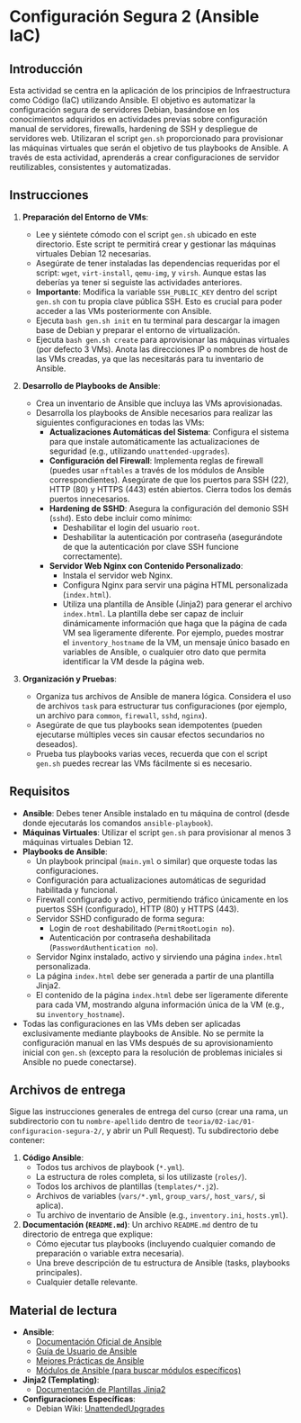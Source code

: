 # Configuración Segura 2 (Ansible IaC)

## Introducción

Esta actividad se centra en la aplicación de los principios de Infraestructura como Código (IaC) utilizando Ansible. El objetivo es automatizar la configuración segura de servidores Debian, basándose en los conocimientos adquiridos en actividades previas sobre configuración manual de servidores, firewalls, hardening de SSH y despliegue de servidores web. Utilizaran el script `gen.sh` proporcionado para provisionar las máquinas virtuales que serán el objetivo de tus playbooks de Ansible. A través de esta actividad, aprenderás a crear configuraciones de servidor reutilizables, consistentes y automatizadas.

## Instrucciones

1.  **Preparación del Entorno de VMs**:
    *   Lee y siéntete cómodo con el script `gen.sh` ubicado en este directorio. Este script te permitirá crear y gestionar las máquinas virtuales Debian 12 necesarias.
    *   Asegúrate de tener instaladas las dependencias requeridas por el script: `wget`, `virt-install`, `qemu-img`, y `virsh`. Aunque estas las deberías ya tener si seguiste las actividades anteriores.
    *   **Importante**: Modifica la variable `SSH_PUBLIC_KEY` dentro del script `gen.sh` con tu propia clave pública SSH. Esto es crucial para poder acceder a las VMs posteriormente con Ansible.
    *   Ejecuta `bash gen.sh init` en tu terminal para descargar la imagen base de Debian y preparar el entorno de virtualización.
    *   Ejecuta `bash gen.sh create` para aprovisionar las máquinas virtuales (por defecto 3 VMs). Anota las direcciones IP o nombres de host de las VMs creadas, ya que las necesitarás para tu inventario de Ansible.

2.  **Desarrollo de Playbooks de Ansible**:
    *   Crea un inventario de Ansible que incluya las VMs aprovisionadas.
    *   Desarrolla los playbooks de Ansible necesarios para realizar las siguientes configuraciones en todas las VMs:
        *   **Actualizaciones Automáticas del Sistema**: Configura el sistema para que instale automáticamente las actualizaciones de seguridad (e.g., utilizando `unattended-upgrades`).
        *   **Configuración del Firewall**: Implementa reglas de firewall (puedes usar `nftables` a través de los módulos de Ansible correspondientes). Asegúrate de que los puertos para SSH (22), HTTP (80) y HTTPS (443) estén abiertos. Cierra todos los demás puertos innecesarios.
        *   **Hardening de SSHD**: Asegura la configuración del demonio SSH (`sshd`). Esto debe incluir como mínimo:
            *   Deshabilitar el login del usuario `root`.
            *   Deshabilitar la autenticación por contraseña (asegurándote de que la autenticación por clave SSH funcione correctamente).
        *   **Servidor Web Nginx con Contenido Personalizado**:
            *   Instala el servidor web Nginx.
            *   Configura Nginx para servir una página HTML personalizada (`index.html`).
            *   Utiliza una plantilla de Ansible (Jinja2) para generar el archivo `index.html`. La plantilla debe ser capaz de incluir dinámicamente información que haga que la página de cada VM sea ligeramente diferente. Por ejemplo, puedes mostrar el `inventory_hostname` de la VM, un mensaje único basado en variables de Ansible, o cualquier otro dato que permita identificar la VM desde la página web.

3.  **Organización y Pruebas**:
    *   Organiza tus archivos de Ansible de manera lógica. Considera el uso de archivos `task` para estructurar tus configuraciones (por ejemplo, un archivo para `common`, `firewall`, `sshd`, `nginx`).
    *   Asegúrate de que tus playbooks sean idempotentes (pueden ejecutarse múltiples veces sin causar efectos secundarios no deseados).
    *   Prueba tus playbooks varias veces, recuerda que con el script `gen.sh` puedes recrear las VMs fácilmente si es necesario.

## Requisitos

*   **Ansible**: Debes tener Ansible instalado en tu máquina de control (desde donde ejecutarás los comandos `ansible-playbook`).
*   **Máquinas Virtuales**: Utilizar el script `gen.sh` para provisionar al menos 3 máquinas virtuales Debian 12.
*   **Playbooks de Ansible**:
    *   Un playbook principal (`main.yml` o similar) que orqueste todas las configuraciones.
    *   Configuración para actualizaciones automáticas de seguridad habilitada y funcional.
    *   Firewall configurado y activo, permitiendo tráfico únicamente en los puertos SSH (configurado), HTTP (80) y HTTPS (443).
    *   Servidor SSHD configurado de forma segura:
        *   Login de `root` deshabilitado (`PermitRootLogin no`).
        *   Autenticación por contraseña deshabilitada (`PasswordAuthentication no`).
    *   Servidor Nginx instalado, activo y sirviendo una página `index.html` personalizada.
    *   La página `index.html` debe ser generada a partir de una plantilla Jinja2.
    *   El contenido de la página `index.html` debe ser ligeramente diferente para cada VM, mostrando alguna información única de la VM (e.g., su `inventory_hostname`).
*   Todas las configuraciones en las VMs deben ser aplicadas exclusivamente mediante playbooks de Ansible. No se permite la configuración manual en las VMs después de su aprovisionamiento inicial con `gen.sh` (excepto para la resolución de problemas iniciales si Ansible no puede conectarse).

## Archivos de entrega

Sigue las instrucciones generales de entrega del curso (crear una rama, un subdirectorio con tu `nombre-apellido` dentro de `teoria/02-iac/01-configuracion-segura-2/`, y abrir un Pull Request). Tu subdirectorio debe contener:

1.  **Código Ansible**:
    *   Todos tus archivos de playbook (`*.yml`).
    *   La estructura de roles completa, si los utilizaste (`roles/`).
    *   Todos los archivos de plantillas (`templates/*.j2`).
    *   Archivos de variables (`vars/*.yml`, `group_vars/`, `host_vars/`, si aplica).
    *   Tu archivo de inventario de Ansible (e.g., `inventory.ini`, `hosts.yml`).
2.  **Documentación (`README.md`)**: Un archivo `README.md` dentro de tu directorio de entrega que explique:
    *   Cómo ejecutar tus playbooks (incluyendo cualquier comando de preparación o variable extra necesaria).
    *   Una breve descripción de tu estructura de Ansible (tasks, playbooks principales).
    *   Cualquier detalle relevante.

## Material de lectura

*   **Ansible**:
    *   [Documentación Oficial de Ansible](https://docs.ansible.com/)
    *   [Guía de Usuario de Ansible](https://docs.ansible.com/ansible/latest/user_guide/index.html)
    *   [Mejores Prácticas de Ansible](https://docs.ansible.com/ansible/latest/user_guide/playbooks_best_practices.html)
    *   [Módulos de Ansible (para buscar módulos específicos)](https://docs.ansible.com/ansible/latest/collections/index.html)
*   **Jinja2 (Templating)**:
    *   [Documentación de Plantillas Jinja2](https://jinja.palletsprojects.com/en/latest/templates/)
*   **Configuraciones Específicas**:
    *   Debian Wiki: [UnattendedUpgrades](https://wiki.debian.org/UnattendedUpgrades)

